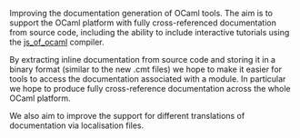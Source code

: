 Improving the documentation generation of OCaml tools. The aim is to support
the OCaml platform with fully cross-referenced documentation from source code,
including the ability to include interactive tutorials using the
[js_of_ocaml](http://ocsigen.org/js_of_ocaml) compiler.

By extracting inline documentation from source code and storing it in a binary
format (similar to the new .cmt files) we hope to make it easier for tools to
access the documentation associated with a module. In particular we hope to 
produce fully cross-reference documentation across the whole OCaml platform.

We also aim to improve the support for different translations of documentation
via localisation files.
